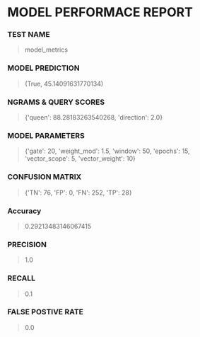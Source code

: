 # MODEL PERFORMACE REPORT
### TEST NAME
>model_metrics
### MODEL PREDICTION
>(True, 45.14091631770134)
### NGRAMS & QUERY SCORES
>{'queen': 88.28183263540268, 'direction': 2.0}
### MODEL PARAMETERS
>{'gate': 20, 'weight_mod': 1.5, 'window': 50, 'epochs': 15, 'vector_scope': 5, 'vector_weight': 10}
### CONFUSION MATRIX
>{'TN': 76, 'FP': 0, 'FN': 252, 'TP': 28}
### Accuracy
>0.29213483146067415
### PRECISION
>1.0
### RECALL
>0.1
### FALSE POSTIVE RATE
>0.0